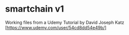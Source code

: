# smartchain v1
Working files from a Udemy Tutorial by David Joseph Katz [https://www.udemy.com/user/54cd8dd54e49b/]
